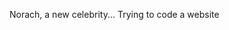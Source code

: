 Norach, a new celebrity...
Trying to code a website

<!---
Norach1/Norach1 is a ✨ special ✨ repository because its `README.md` (this file) appears on your GitHub profile.
You can click the Preview link to take a look at your changes.
--->
